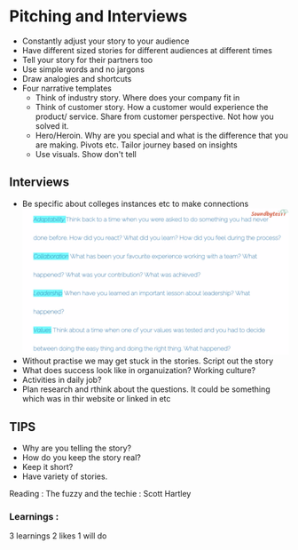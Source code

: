 # Pitching and Interviews

- Constantly adjust your story to your audience
- Have different sized stories for different audiences at different times
- Tell your story for their partners too
- Use simple words and no jargons
- Draw analogies and shortcuts
- Four narrative templates
	- Think of industry story. Where does your company fit in
	- Think of customer story. How a customer would experience the product/ service. Share from customer perspective. Not how you solved it. 
	- Hero/Heroin. Why are you special and what is the difference that you are making. Pivots etc. Tailor journey based on insights
	- Use visuals. Show don't tell


## Interviews
- Be specific about colleges instances etc to make connections
![](interview.png)
- Without practise we may get stuck in the stories. Script out the story
- What does success look like in organuization? 
Working culture?
- Activities in daily job?
- Plan research and rthink about the questions. It could be something which was in thir website or linked in etc


## TIPS
- Why are you telling the story?
- How do you keep the story real?
- Keep it short?
- Have variety of stories. 

Reading :
The fuzzy and the techie : Scott Hartley 


### Learnings : 

3 learnings
2 likes 
1 will do
